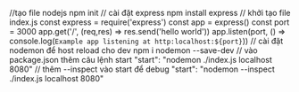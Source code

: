 //tạo file nodejs
npm init
// cài đặt express
npm install express
// khởi tạo file index.js 
const express = require('express')
const app = express()
const port = 3000
app.get('/', (req,res) => res.send('hello world'))
app.listen(port, () => console.log(`Example app listening at http:localhost:${port}`))
// cài đặt nodemon để host reload cho dev
npm i nodemon --save-dev
// vào package.json thêm câu lệnh start
"start": "nodemon ./index.js localhost 8080"
// thêm --inspect vào start để debug
"start": "nodemon --inspect ./index.js localhost 8080"

